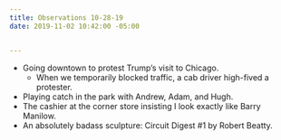```yaml
---
title: Observations 10-28-19
date: 2019-11-02 10:42:00 -05:00


---
```


- Going downtown to protest Trump’s visit to Chicago.
	- When we temporarily blocked traffic, a cab driver high-fived a protester.
- Playing catch in the park with Andrew, Adam, and Hugh.
- The cashier at the corner store insisting I look exactly like Barry Manilow.
- An absolutely badass sculpture: Circuit Digest \#1 by Robert Beatty.